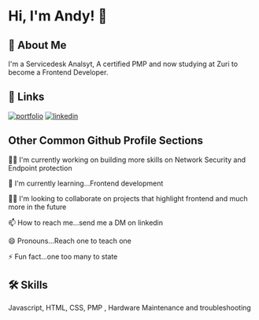 
# Hi, I'm Andy! 👋


## 🚀 About Me
I'm a Servicedesk Analsyt, A certified PMP and now studying at Zuri to become a Frontend Developer.


## 🔗 Links
[![portfolio](https://img.shields.io/badge/my_portfolio-000?style=for-the-badge&logo=ko-fi&logoColor=white)](https://katherineoelsner.com/)
[![linkedin](https://img.shields.io/badge/linkedin-0A66C2?style=for-the-badge&logo=linkedin&logoColor=white)](www.linkedin.com/in/andrew-pius-651728250/)


## Other Common Github Profile Sections
👩‍💻 I'm currently working on building more skills on Network Security and Endpoint protection

🧠 I'm currently learning...Frontend development

👯‍♀️ I'm looking to collaborate on projects that highlight frontend and much more in the future

📫 How to reach me...send me a DM on linkedin 

😄 Pronouns...Reach one to teach one

⚡️ Fun fact...one too many to state


## 🛠 Skills
Javascript, HTML, CSS,
PMP ,
Hardware Maintenance and troubleshooting


